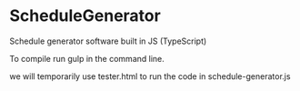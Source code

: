 # ScheduleGenerator
Schedule generator software built in JS (TypeScript)

To compile run gulp in the command line.

we will temporarily use tester.html to run the code in schedule-generator.js
